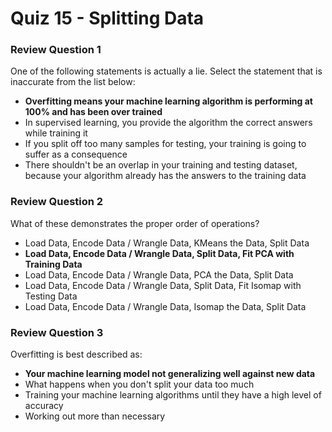 # Quiz 15 - Splitting Data

### Review Question 1

One of the following statements is actually a lie. Select the statement that is inaccurate from the list below:

- **Overfitting means your machine learning algorithm is performing at 100% and has been over trained**
- In supervised learning, you provide the algorithm the correct answers while training it
- If you split off too many samples for testing, your training is going to suffer as a consequence
- There shouldn't be an overlap in your training and testing dataset, because your algorithm already has the answers to the training data

### Review Question 2

What of these demonstrates the proper order of operations?

- Load Data, Encode Data / Wrangle Data, KMeans the Data, Split Data
- **Load Data, Encode Data / Wrangle Data, Split Data, Fit PCA with Training Data**
- Load Data, Encode Data / Wrangle Data, PCA the Data, Split Data
- Load Data, Encode Data / Wrangle Data, Split Data, Fit Isomap with Testing Data
- Load Data, Encode Data / Wrangle Data, Isomap the Data, Split Data

### Review Question 3

Overfitting is best described as:

- **Your machine learning model not generalizing well against new data**
- What happens when you don't split your data too much
- Training your machine learning algorithms until they have a high level of accuracy
- Working out more than necessary
